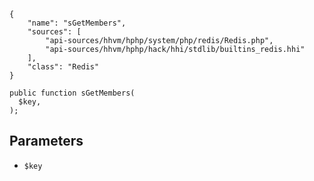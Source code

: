 ``` yamlmeta
{
    "name": "sGetMembers",
    "sources": [
        "api-sources/hhvm/hphp/system/php/redis/Redis.php",
        "api-sources/hhvm/hphp/hack/hhi/stdlib/builtins_redis.hhi"
    ],
    "class": "Redis"
}
```




``` Hack
public function sGetMembers(
  $key,
);
```




## Parameters




+ ` $key `
<!-- HHAPIDOC -->
